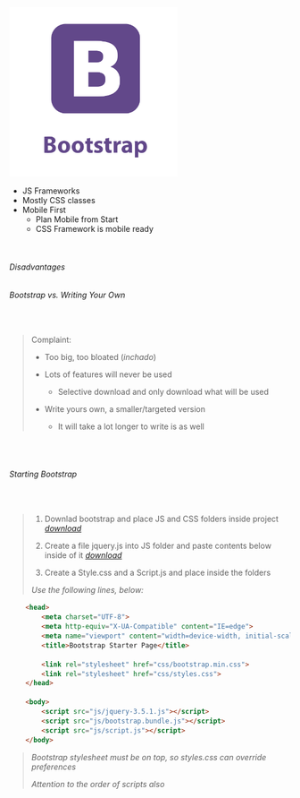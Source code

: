 

<img src="bootstrap.png" width="60%" height="auto" />


- JS Frameworks
- Mostly CSS classes
- Mobile First
    - Plan Mobile from Start
    - CSS Framework is mobile ready 
<br>


###### Disadvantages 
###### Bootstrap vs. Writing Your Own

<br>

> Complaint:
> - Too big, too bloated (*inchado*)
>
>- Lots of features will never be used
>   - Selective download and only download what will be used
>- Write yours own, a smaller/targeted version
>   - It will take a lot longer to write is as well


<br>
<br>


###### Starting Bootstrap

<br>

>1. Downlad bootstrap and place JS and CSS folders inside project   [ *download* ](https://github.com/twbs/bootstrap/releases/download)
>
>
>2. Create a file jquery.js into JS folder and paste contents below inside of it [ *download* ](https://jquery.com/download/)
>3. Create a Style.css and a Script.js and place inside the folders
>
> *Use the following lines, below:*

```html
    <head>
        <meta charset="UTF-8">
        <meta http-equiv="X-UA-Compatible" content="IE=edge">
        <meta name="viewport" content="width=device-width, initial-scale=1.0">
        <title>Bootstrap Starter Page</title>

        <link rel="stylesheet" href="css/bootstrap.min.css">
        <link rel="stylesheet" href="css/styles.css">
    </head>

    <body>
        <script src="js/jquery-3.5.1.js"></script>
        <script src="js/bootstrap.bundle.js"></script>
        <script src="js/script.js"></script>
    </body>
```
>*Bootstrap stylesheet must be on top, so styles.css can override  preferences*
>
>*Attention to the order of scripts also*
